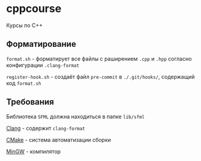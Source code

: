 # cppcourse
Курсы по С++

## Форматирование

`format.sh` - форматирует все файлы с раширением `.cpp` и `.hpp` согласно конфигурации `.clang-format`

`register-hook.sh` - создаёт файл `pre-commit` в `./.git/hooks/`, содержащий код `format.sh`

## Требования

Библиотека `SFML`  должна находиться в папке `lib/sfml`

[Clang](https://clang.llvm.org/) - содержит `clang-format`

[CMake](https://cmake.org/) - система автоматизации сборки

[MinGW](https://nuwen.net/) - компилятор